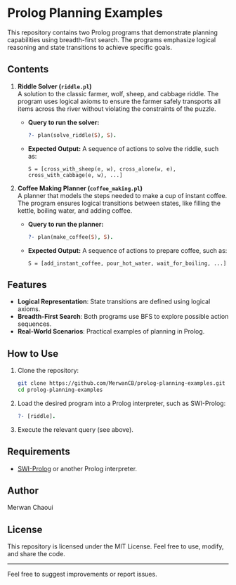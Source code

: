 # Prolog Planning Examples

This repository contains two Prolog programs that demonstrate planning capabilities using breadth-first search. The programs emphasize logical reasoning and state transitions to achieve specific goals.

## Contents

1. **Riddle Solver (`riddle.pl`)**  
   A solution to the classic farmer, wolf, sheep, and cabbage riddle. The program uses logical axioms to ensure the farmer safely transports all items across the river without violating the constraints of the puzzle.

   - **Query to run the solver:**
     ```prolog
     ?- plan(solve_riddle(S), S).
     ```
   - **Expected Output:**
     A sequence of actions to solve the riddle, such as:
     ```
     S = [cross_with_sheep(e, w), cross_alone(w, e), cross_with_cabbage(e, w), ...]
     ```

2. **Coffee Making Planner (`coffee_making.pl`)**  
   A planner that models the steps needed to make a cup of instant coffee. The program ensures logical transitions between states, like filling the kettle, boiling water, and adding coffee.

   - **Query to run the planner:**
     ```prolog
     ?- plan(make_coffee(S), S).
     ```
   - **Expected Output:**
     A sequence of actions to prepare coffee, such as:
     ```
     S = [add_instant_coffee, pour_hot_water, wait_for_boiling, ...]
     ```

## Features

- **Logical Representation**: State transitions are defined using logical axioms.
- **Breadth-First Search**: Both programs use BFS to explore possible action sequences.
- **Real-World Scenarios**: Practical examples of planning in Prolog.

## How to Use

1. Clone the repository:
   ```bash
   git clone https://github.com/MerwanCB/prolog-planning-examples.git
   cd prolog-planning-examples
   ```

2. Load the desired program into a Prolog interpreter, such as SWI-Prolog:
   ```prolog
   ?- [riddle].
   ```

3. Execute the relevant query (see above).

## Requirements

- [SWI-Prolog](https://www.swi-prolog.org/) or another Prolog interpreter.

## Author

Merwan Chaoui

## License

This repository is licensed under the MIT License. Feel free to use, modify, and share the code.

---

Feel free to suggest improvements or report issues.
